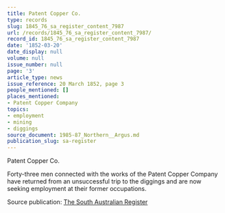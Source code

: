 ```yaml
---
title: Patent Copper Co.
type: records
slug: 1845_76_sa_register_content_7987
url: /records/1845_76_sa_register_content_7987/
record_id: 1845_76_sa_register_content_7987
date: '1852-03-20'
date_display: null
volume: null
issue_number: null
page: '3'
article_type: news
issue_reference: 20 March 1852, page 3
people_mentioned: []
places_mentioned:
- Patent Copper Company
topics:
- employment
- mining
- diggings
source_document: 1985-87_Northern__Argus.md
publication_slug: sa-register
---
```


Patent Copper Co.

Forty-three men connected with the works of the Patent Copper Company have returned from an unsuccessful trip to the diggings and are now seeking employment at their former occupations.

Source publication: [The South Australian Register](/publications/sa-register/)
